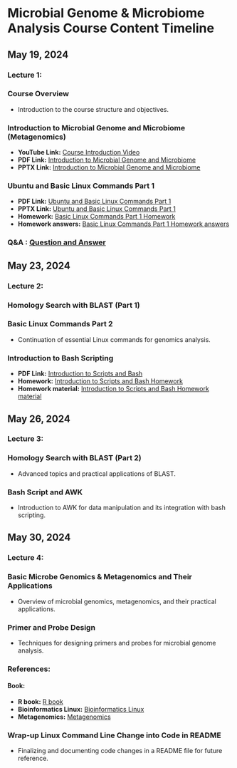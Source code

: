 # Microbial Genome & Microbiome Analysis Course Content Timeline

## May 19, 2024
### Lecture 1: 
### Course Overview
- Introduction to the course structure and objectives.

### Introduction to Microbial Genome and Microbiome (Metagenomics)
- **YouTube Link:** [Course Introduction Video](https://www.youtube.com/watch?v=8anbZFD0kwg)
- **PDF Link:** [Introduction to Microbial Genome and Microbiome](https://github.com/UeenHuynh/MGMA_2024/blob/main/lecture%201/Introduction_to_Microbial_Genome_and_Microbiome_20240519.pdf)
- **PPTX Link:** [Introduction to Microbial Genome and Microbiome](https://github.com/UeenHuynh/MGMA_2024/blob/main/lecture%201/Introduction_to_Microbial_Genome_and_Microbiome_20240519.pptx)

### Ubuntu and Basic Linux Commands Part 1
- **PDF Link:** [Ubuntu and Basic Linux Commands Part 1](https://github.com/UeenHuynh/MGMA_2024/blob/main/lecture%201/Ubuntu_and_basic_Linux_commmands_part1%20.pdf)
- **PPTX Link:** [Ubuntu and Basic Linux Commands Part 1](https://github.com/UeenHuynh/MGMA_2024/blob/main/lecture%201/Ubuntu_and_basic_Linux_commmands_part1.pptx)
- **Homework:** [Basic Linux Commands Part 1 Homework](https://github.com/UeenHuynh/MGMA_2024/blob/main/lecture%201/Homework_basic_Linux_commands_part1.pdf)
- **Homework answers:** [Basic Linux Commands Part 1 Homework answers](https://github.com/UeenHuynh/MGMA_2024/blob/main/lecture%201/HomeworkAnswers_basic_Linux_commands_part1.pdf)
### **Q&A** : [Question and Answer](https://github.com/UeenHuynh/MGMA_2024/blob/main/lecture%201/Questions%26Answers.md)

## May 23, 2024
### Lecture 2: 
### Homology Search with BLAST (Part 1)

### Basic Linux Commands Part 2
- Continuation of essential Linux commands for genomics analysis.

### Introduction to Bash Scripting
- **PDF Link:** [Introduction to Scripts and Bash](https://github.com/UeenHuynh/MGMA_2024/blob/main/lecture2/Introduction%20to%20bash%20script%20(1)%20and%20(2).pdf)
- **Homework:** [Introduction to Scripts and Bash Homework](https://github.com/UeenHuynh/MGMA_2024/blob/main/lecture2/%5B2%5D%20Bash%20script%20(1)%20Homework.pdf)
- **Homework material:** [Introduction to Scripts and Bash Homework material]((https://github.com/UeenHuynh/MGMA_2024/tree/main/lecture2/Script)(https://github.com/UeenHuynh/MGMA_2024/tree/main/lecture2/material))

## May 26, 2024
### Lecture 3: 
### Homology Search with BLAST (Part 2)
- Advanced topics and practical applications of BLAST.

### Bash Script and AWK
- Introduction to AWK for data manipulation and its integration with bash scripting.

## May 30, 2024
### Lecture 4: 
### Basic Microbe Genomics & Metagenomics and Their Applications
- Overview of microbial genomics, metagenomics, and their practical applications.

### Primer and Probe Design
- Techniques for designing primers and probes for microbial genome analysis.

### References:
#### Book:
- **R book:** [R book](https://github.com/UeenHuynh/MGMA_2024/tree/main/Book/R)
- **Bioinformatics Linux:** [Bioinformatics Linux](https://github.com/UeenHuynh/MGMA_2024/tree/main/Book/bioinformatics_linux)
- **Metagenomics:** [Metagenomics](https://github.com/UeenHuynh/MGMA_2024/tree/main/Book/metagenomics)


### Wrap-up Linux Command Line Change into Code in README
- Finalizing and documenting code changes in a README file for future reference.


